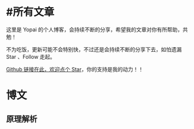 # #所有文章

<!-- https://www.manhuabei.com/manhua/guimiezhiren/ -->
<!-- <a href="https://www.kuaikanmanhua.com/web/topic/2583/">
<img src="/bcmw2-qiw8c-2.jpg" style="border-radius:8px;" />
</a> -->
<indeximgcard-component>
</indeximgcard-component>

这里是 Yopai 的个人博客，会持续不断的分享，希望我的文章对你有所帮助，共勉！

不为吃饭，更新可能不会特别快，不过还是会持续不断的分享下去，如怕遗漏 Star 、Follow 走起。

[Github 链接在此，欢迎点个 Star](https://github.com/AttemptWeb/Record/issues)，你的支持是我的动力！！

# 博文

<!-- 文章卡片 -->
<articlecard-component type='front'></articlecard-component>

## 原理解析

<articlecard-component type='front' desc="principle"></articlecard-component>